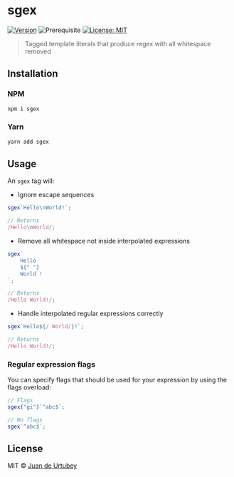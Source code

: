 # sgex

[![Version](https://img.shields.io/npm/v/sgex.svg)](https://www.npmjs.com/package/sgex)
![Prerequisite](https://img.shields.io/badge/node-%3E%3D16-blue.svg)
[![License: MIT](https://img.shields.io/badge/License-MIT-yellow.svg)](#)

> Tagged template literals that produce regex with all whitespace removed

## Installation

### NPM

```bash
npm i sgex
```

### Yarn

```bash
yarn add sgex
```

## Usage

An `sgex` tag will:

-   Ignore escape sequences

```js
sgex`Hello\nWorld!`;

// Returns
/Hello\nWorld/;
```

-   Remove all whitespace not inside interpolated expressions

```js
sgex`
    Hello
    ${" "}
    World !
`;

// Returns
/Hello World!/;
```

-   Handle interpolated regular expressions correctly

```js
sgex`Hello${/ World/}!`;

// Returns
/Hello World!/;
```

### Regular expression flags

You can specify flags that should be used for your expression by using the flags overload:

```js
// Flags
sgex("gi")`^abc$`;

// No flags
sgex`^abc$`;
```

## License

MIT © [Juan de Urtubey](https://jdeurt.xyz)
